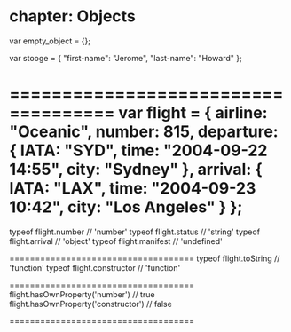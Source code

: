chapter: Objects
==================

var empty_object = {};

var stooge = {
    "first-name": "Jerome",
    "last-name": "Howard"
};
    
    
====================================
var flight = {
    airline: "Oceanic",
    number: 815,
    departure: {
        IATA: "SYD",
        time: "2004-09-22 14:55",
        city: "Sydney"
    },
    arrival: {
        IATA: "LAX",
        time: "2004-09-23 10:42",
        city: "Los Angeles"
    }
};
====================================
typeof flight.number      // 'number'
typeof flight.status      // 'string'
typeof flight.arrival     // 'object'
typeof flight.manifest    // 'undefined'
    
    
====================================
typeof flight.toString    // 'function'
typeof flight.constructor // 'function'
    
    
====================================
flight.hasOwnProperty('number')         // true
flight.hasOwnProperty('constructor')    // false
    
    
====================================
